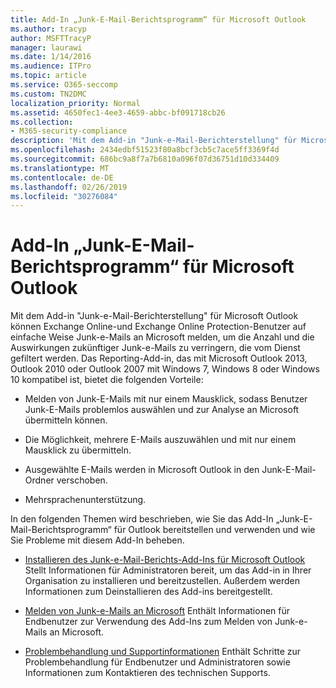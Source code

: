 ```yaml
---
title: Add-In „Junk-E-Mail-Berichtsprogramm“ für Microsoft Outlook
ms.author: tracyp
author: MSFTTracyP
manager: laurawi
ms.date: 1/14/2016
ms.audience: ITPro
ms.topic: article
ms.service: O365-seccomp
ms.custom: TN2DMC
localization_priority: Normal
ms.assetid: 4650fec1-4ee3-4659-abbc-bf091718cb26
ms.collection:
- M365-security-compliance
description: 'Mit dem Add-in "Junk-e-Mail-Berichterstellung" für Microsoft Outlook können Exchange Online-und Exchange Online Protection-Benutzer auf einfache Weise Junk-e-Mails an Microsoft melden, um die Anzahl und die Auswirkungen zukünftiger Junk-e-Mails zu verringern, die vom Dienst gefiltert werden. Das Reporting-Add-in, das mit Microsoft Outlook 2013, Outlook 2010 oder Outlook 2007 mit Windows 7, Windows 8 oder Windows 10 kompatibel ist, bietet die folgenden Vorteile:'
ms.openlocfilehash: 2434edbf51523f80a8bcf3cb5c7ace5ff3369f4d
ms.sourcegitcommit: 686bc9a8f7a7b6810a096f07d36751d10d334409
ms.translationtype: MT
ms.contentlocale: de-DE
ms.lasthandoff: 02/26/2019
ms.locfileid: "30276084"
---
```

# <a name="junk-email-reporting-add-in-for-microsoft-outlook"></a>Add-In „Junk-E-Mail-Berichtsprogramm“ für Microsoft Outlook

Mit dem Add-in "Junk-e-Mail-Berichterstellung" für Microsoft Outlook können Exchange Online-und Exchange Online Protection-Benutzer auf einfache Weise Junk-e-Mails an Microsoft melden, um die Anzahl und die Auswirkungen zukünftiger Junk-e-Mails zu verringern, die vom Dienst gefiltert werden. Das Reporting-Add-in, das mit Microsoft Outlook 2013, Outlook 2010 oder Outlook 2007 mit Windows 7, Windows 8 oder Windows 10 kompatibel ist, bietet die folgenden Vorteile:
  
- Melden von Junk-E-Mails mit nur einem Mausklick, sodass Benutzer Junk-E-Mails problemlos auswählen und zur Analyse an Microsoft übermitteln können.
    
- Die Möglichkeit, mehrere E-Mails auszuwählen und mit nur einem Mausklick zu übermitteln.
    
- Ausgewählte E-Mails werden in Microsoft Outlook in den Junk-E-Mail-Ordner verschoben.
    
- Mehrsprachenunterstützung.
    
In den folgenden Themen wird beschrieben, wie Sie das Add-In „Junk-E-Mail-Berichtsprogramm“ für Outlook bereitstellen und verwenden und wie Sie Probleme mit diesem Add-In beheben.
  
- [Installieren des Junk-e-Mail-Berichts-Add-Ins für Microsoft Outlook](install-the-junk-email-reporting-add-in-for-microsoft-outlook.md) Stellt Informationen für Administratoren bereit, um das Add-in in Ihrer Organisation zu installieren und bereitzustellen. Außerdem werden Informationen zum Deinstallieren des Add-ins bereitgestellt. 
    
- [Melden von Junk-e-Mails an Microsoft](report-junk-email-messages-to-microsoft.md) Enthält Informationen für Endbenutzer zur Verwendung des Add-Ins zum Melden von Junk-e-Mails an Microsoft. 
    
- [Problembehandlung und Supportinformationen](troubleshooting-and-support-information.md) Enthält Schritte zur Problembehandlung für Endbenutzer und Administratoren sowie Informationen zum Kontaktieren des technischen Supports. 
    

